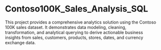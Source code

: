 # Contoso100K_Sales_Analysis_SQL
This project provides a comprehensive analytics solution using the Contoso 100K sales dataset. It demonstrates data modeling, cleaning, transformation, and analytical querying to derive actionable business insights from sales, customers, products, stores, dates, and currency exchange data.
